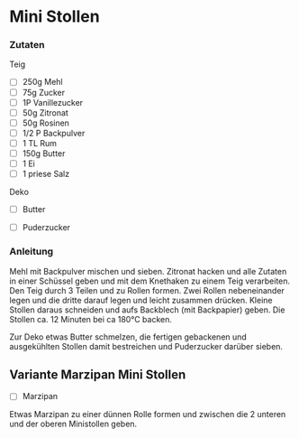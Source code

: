 # Mini Stollen

### Zutaten

Teig
 - [ ] 250g Mehl
 - [ ] 75g Zucker
 - [ ] 1P Vanillezucker
 - [ ] 50g Zitronat
 - [ ] 50g Rosinen
 - [ ] 1/2 P Backpulver
 - [ ] 1 TL Rum
 - [ ] 150g Butter
 - [ ] 1 Ei
 - [ ] 1 priese Salz
 
 Deko
 - [ ] Butter
 - [ ] Puderzucker
 

  
### Anleitung
Mehl mit Backpulver mischen und sieben. Zitronat hacken und alle Zutaten in einer Schüssel 
geben und mit dem Knethaken zu einem Teig verarbeiten.
Den Teig durch 3 Teilen und zu Rollen formen. Zwei Rollen nebeneinander legen und die dritte darauf legen und leicht zusammen drücken.
Kleine Stollen daraus schneiden und aufs Backblech (mit Backpapier) geben. Die Stollen ca. 12 Minuten bei ca 180°C backen.

Zur Deko etwas Butter schmelzen, die fertigen gebackenen und ausgekühlten Stollen damit bestreichen und Puderzucker darüber sieben. 


## Variante Marzipan Mini Stollen

- [ ] Marzipan

Etwas Marzipan zu einer dünnen Rolle formen und zwischen die 2 unteren und der oberen Ministollen geben.